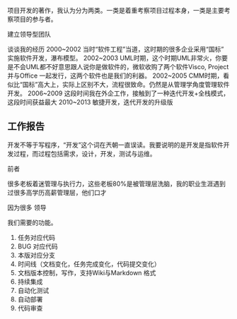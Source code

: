 
项目开发的著作，我认为分为两类。一类是着重考察项目过程本身，一类是主要考察项目的参与者。

建立领导型团队


谈谈我的经历
2000~2002 当时“软件工程”当道，这时期的很多企业采用“国标” 实施软件开发，瀑布模型。
2002~2003 UML时期，这个时期UML非常火，你要是不会UML都不好意思跟人说你是做软件的，微软收购了两个软件Visco, Project 并与Office 一起发行，这两个软件也是我们的利器。
2002~2005 CMM时期，看似比“国标”高大上，实际上区别不大，流程很致命。仍然是从管理学角度管理软件开发。
2006~2009 这段时间我在外企工作，接触到了一种迭代开发+全栈模式，这段时间获益最大
2010~2013 敏捷开发，迭代开发的升级版



工作报告
-----



开发不等于写程序，“开发”这个词在兲朝一直误读。我要说明的是开发是指软件开发过程，而过程包括需求，设计，开发，测试与运维。

前者

很多老板着迷管理与执行力，这些老板80%是被管理层洗脑，我的职业生涯遇到过很多高学历高薪管理层，他们口才

因为很多
领导

我们需要的功能。
1. 任务对应代码
2. BUG 对应代码
3. 本版对应分支
4. 时间线（文档变化，任务完成变化，代码提交变化）
5. 文档版本控制，写作，支持Wiki与Markdown 格式
6. 持续集成
7. 自动化测试
8. 自动部署
9. 代码审查